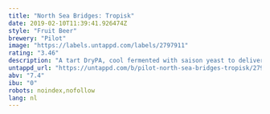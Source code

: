 ```yaml
---
title: "North Sea Bridges: Tropisk"
date: 2019-02-10T11:39:41.926474Z
style: "Fruit Beer"
brewery: "Pilot"
image: "https://labels.untappd.com/labels/2797911"
rating: "3.46"
description: "A tart DryPA, cool fermented with saison yeast to deliver a crisp, super-dry funk. With virtually no bittering hops, pineapple and grapefruit bring tropical tang to compliment the fruity dry-hopping additions."
untappd_url: "https://untappd.com/b/pilot-north-sea-bridges-tropisk/2797911"
abv: "7.4"
ibu: "0"
robots: noindex,nofollow
lang: nl
---
```

